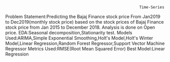                                                                Time-Series
  Problem Statement:Predicting the Bajaj Finance stock price From Jan2019 to Dec2019(monthly stock price) based on the  stock prices of Bajaj Finance stock price from Jan 2015 to December 2018.
  Analysis is done on Open price.
  EDA:Seasonal decomposition,Stationarity test.
  Models Used:ARIMA,Simple Exponential Smoothing,Holt's Model,Holt's Winter Model,Linear Regression,Random Forest Regressor,Support Vector Machine Regressor
  Metrics Used:RMSE(Root Mean Squared Error)
  Best Model:Linear Regression
